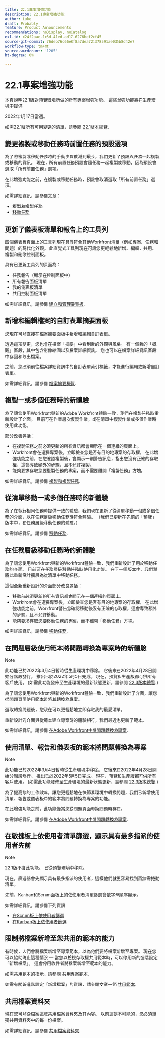 ```yaml
---
title: 22.1專案增強功能
description: 22.1專案增強功能
author: Luke
draft: Probably
feature: Product Announcements
recommendations: noDisplay, noCatalog
exl-id: d24f2aae-1c3d-41ed-ad17-6276bef2cf45
source-git-commit: 76deb76c66e8f8a7dea721378591ae035b8d42e7
workflow-type: tm+mt
source-wordcount: '1205'
ht-degree: 0%

---
```


# 22.1專案增強功能

本頁說明22.1版對預覽環境所做的所有專案增強功能。 這些增強功能將在生產環境中提供

<!--
<MadCap:conditionalText data-mc-conditions="QuicksilverOrClassic.Draft mode">
in January 2022
</MadCap:conditionalText>
-->

2022年1月17日當週。

如需22.1版所有可用變更的清單，請參閱 [22.1版本總覽](../../../product-announcements/product-releases/22.1-release-activity/22-1-release-overview.md).

## 變更複製或移動任務時前置任務的預設選項

為了將複製或移動任務時的手動步驟數減到最少，我們更新了預設與任務一起複製或移動的資訊。 現在，所有前置任務預設會隨任務一起複製或移動，因為預設會選取「所有前置任務」選項。

在此增強功能之前，在複製或移動任務時，預設會取消選取「所有前置任務」選項。

如需詳細資訊，請參閱文章：

* [複製和複製任務](../../../manage-work/tasks/manage-tasks/copy-and-duplicate-tasks.md)
* [移動任務](../../../manage-work/tasks/manage-tasks/move-tasks.md)

## 更新了儀表板清單和報告上的工具列

四個儀表板頁面上的工具列現在具有符合其他Workfront清單（例如專案、任務和問題）的現代化外觀。 此直覺式工具列現在可讓您更輕鬆地新增、編輯、共用、複製和刪除控制面板。

具有已更新工具列的頁面為：

* 任務報告（顯示在控制面板中）
* 所有報告面板清單
* 我的儀表板清單
* 共用控制面板清單

如需詳細資訊，請參閱 [建立和管理儀表板](../../../reports-and-dashboards/dashboards/creating-and-managing-dashboards/create-and-manage-dashboards.md).

## 新增和編輯檔案的自訂表單摘要面板

您現在可以直接在檔案摘要面板中新增和編輯自訂表單。

透過這項變更，您也會在檔案「摘要」中看到新的外觀與風格。 有一個新的「概觀」區段，其中包含影像縮圖以及檔案詳細資訊。 您也可以在檔案詳細資訊區段中存回和取出檔案。

之前，您必須前往檔案詳細資訊中的自訂表單索引標籤，才能進行編輯或新增自訂表單。

如需詳細資訊，請參閱 [檔案摘要概覽](../../../documents/managing-documents/summary-for-documents.md).

## 複製一或多個任務時的新體驗

為了讓您使用Workfront與新的Adobe Workfront體驗一致，我們在複製任務時重新設計了介面。 目前可在作業層次復製作業，或在清單中復製作業或多個作業時使用此功能。

部分改善包括：

* 在複製任務之前必須更新的所有資訊都會顯示在一個連續的頁面上。
* Workfront會在選擇專案後，立即檢查您是否有目的地專案的存取權。 在此增強功能之前，在您確認複製後，會顯示一則警告訊息，指出您沒有正確的存取權，這會導致額外的步驟，且不允許複製。
* 能夠要求存取您要複製任務的專案，而不需要離開「複製任務」方塊。

如需詳細資訊，請參閱 [複製和複製任務](../../../manage-work/tasks/manage-tasks/copy-and-duplicate-tasks.md).

## 從清單移動一或多個任務時的新體驗

為了在執行相同任務時提供一致的體驗，我們現在更新了從清單移動一個或多個任務的介面，以在任務層級移動任務時符合體驗。 （我們已更新在先前的「預覽」版本中，在任務層級移動任務的體驗。）

如需詳細資訊，請參閱 [移動任務](../../../manage-work/tasks/manage-tasks/move-tasks.md).

## 在任務層級移動任務時的新體驗

為了讓您使用Workfront與新的Workfront體驗一致，我們重新設計了用於移動任務的介面。 目前可在任務層級移動任務時使用此功能。 在下一個版本中，我們將將此重新設計擴展為從清單中移動任務。

這個全新重新設計的介面部分改良包括：

* 移動前必須更新的所有資訊都會顯示在一個連續的頁面上。
* Workfront會在選擇專案後，立即檢查您是否有目的地專案的存取權。 在此增強功能之前，Workfront警告您確認移動後沒有正確的存取權，這會導致額外的步驟，且不允許移動。
* 能夠要求存取您要移動任務的專案，而不離開「移動任務」方塊。

如需詳細資訊，請參閱 [移動任務](../../../manage-work/tasks/manage-tasks/move-tasks.md).

## 在問題層級使用範本將問題轉換為專案時的新體驗

>[!NOTE]
>
>此功能已於2022年3月4日暫時從生產環境中移除。 它後來在2022年4月28日開始分階段發行。 推出已於2022年5月5日完成。 現在，預覽和生產版都可供所有客戶使用。 (如需此功能發佈至生產環境的最新狀態更新，請參閱 [22.3版本總覽](../../../product-announcements/product-releases/22.3-release-activity/22-3-release-overview.md).)

為了讓您使用Workfront與新的Workfront體驗一致，我們重新設計了介面，讓您從問題頁面使用範本時將其轉換為專案。

選取轉換問題後，您現在可以更輕鬆地立即存取我的最愛清單。

重新設計的介面與從範本建立專案時的體驗相符，我們最近也更新了範本。

如需詳細資訊，請參閱 [在Adobe Workfront中將問題轉換為專案](../../../manage-work/issues/convert-issues/convert-issue-to-project.md).

## 使用清單、報告和儀表板的範本將問題轉換為專案

>[!NOTE]
>
>此功能已於2022年3月4日暫時從生產環境中移除。 它後來在2022年4月28日開始分階段發行。 推出已於2022年5月5日完成。 現在，預覽和生產版都可供所有客戶使用。 (如需此功能發佈至生產環境的最新狀態更新，請參閱 [22.3版本總覽](../../../product-announcements/product-releases/22.3-release-activity/22-3-release-overview.md).)

為了提高您的工作效率，讓您更輕鬆地在快節奏環境中轉換問題，我們已新增使用清單、報告或儀表板中的範本將問題轉換為專案的功能。

在此增強功能之前，此功能僅當您從問題頁面轉換問題時存在。

如需詳細資訊，請參閱 [在Adobe Workfront中將問題轉換為專案](../../../manage-work/issues/convert-issues/convert-issue-to-project.md).

## 在敏捷板上依使用者清單篩選，顯示具有最多指派的使用者先前

>[!NOTE]
>
>22.1版不含此功能。 已從預覽環境中移除。

現在，篩選器會先顯示具有最多指派的使用者，這樣他們就更容易找到而無需捲動清單。

先前，Kanban和Scrum面板上的依使用者清單篩選會依字母順序顯示。

如需詳細資訊，請參閱下列資訊

* [在Scrum板上依使用者篩選](../../../agile/use-scrum-in-an-agile-team/scrum-board/filter-by-user-scrum-board.md)
* [在Kanban板上依使用者篩選](../../../agile/use-kanban-in-an-agile-team/filter-by-user.md)

## 限制將檔案新增至您共用的範本的能力

有時候，人們會將檔案新增至專案範本，以為他們要將檔案新增至專案。 現在您可以協助防止這種情況 — 當您以檢視存取權共用範本時，可以停用新的進階設定「新增檔案」。 這會停用收件者將檔案新增至範本的能力。

如需共用範本的指示，請參閱 [共用專案範本](../../../manage-work/projects/create-and-manage-templates/share-project-template.md).

如需有關新進階設定「新增檔案」的資訊，請參閱文章一節 [共用範本](../../../workfront-basics/grant-and-request-access-to-objects/share-a-template.md).

## 共用檔案資料夾

現在您可以從檔案區域共用檔案資料夾及其內容。 以前這是不可能的，您必須單獨共用資料夾中的每一份檔案。

如需詳細資訊，請參閱 [共用檔案資料夾](../../../workfront-basics/grant-and-request-access-to-objects/share-a-document-folder.md).

